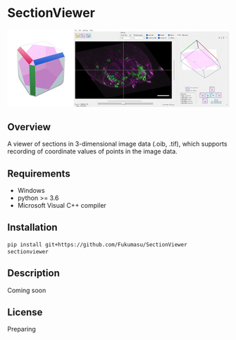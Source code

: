 # SectionViewer

![gif](https://github.com/Fukumasu/SectionViewer/blob/master/sectionviewer/img/SectionViewer.gif)

## Overview

A viewer of sections in 3-dimensional image data (.oib, .tif), which supports recording of coordinate values of points in the image data.

## Requirements

- Windows
- python >= 3.6
- Microsoft Visual C++ compiler

## Installation

```
pip install git+https://github.com/Fukumasu/SectionViewer
sectionviewer
```

## Description

Coming soon

## License

Preparing
